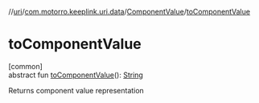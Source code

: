 //[uri](../../../index.md)/[com.motorro.keeplink.uri.data](../index.md)/[ComponentValue](index.md)/[toComponentValue](to-component-value.md)

# toComponentValue

[common]\
abstract fun [toComponentValue](to-component-value.md)(): [String](https://kotlinlang.org/api/latest/jvm/stdlib/kotlin/-string/index.html)

Returns component value representation
